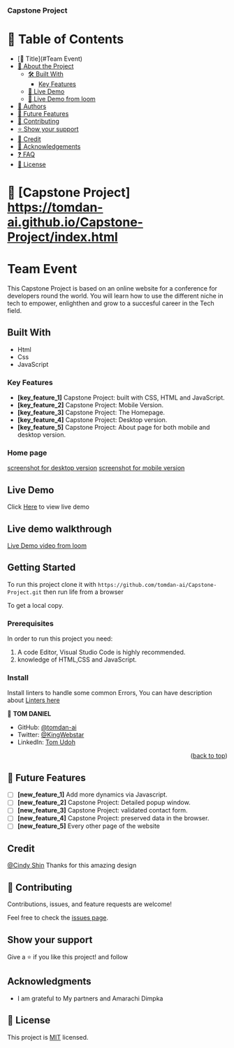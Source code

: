 
<h3 id = "readme-top"><b>Capstone Project </b></h3>
<!-- TABLE OF CONTENTS -->

# 📗 Table of Contents
- [📖 Title](#Team Event)
- [📖 About the Project](#about-project)
  - [🛠 Built With](#built-with)
    - [Key Features](#key-features)
  - [🚀 Live Demo](#live-demo)
  - [🚀 Live Demo from loom](#Live-Loom-demo)
- [👥 Authors](#authors)
- [🔭 Future Features](#future-features)
- [🤝 Contributing](#contributing)
- [⭐️ Show your support](#support)
- [🙏 Credit](#Credit)
- [🙏 Acknowledgements](#acknowledgements)
- [❓ FAQ](#faq)
- [📝 License](#license)


<!-- PROJECT DESCRIPTION -->

# 📖 [Capstone Project] <a name="about-project">https://tomdan-ai.github.io/Capstone-Project/index.html</a>



# Team Event
This Capstone Project is based on an online website for a conference for developers round the world. 
 You will learn how to use the different niche in tech to empower, enlighthen and grow to a succesful career in the Tech field. 

## Built With

- Html
- Css
- JavaScript

### Key Features <a name="key-features">
- **[key_feature_1]** Capstone Project: built with CSS, HTML and JavaScript.
- **[key_feature_2]** Capstone Project: Mobile Version.
- **[key_feature_3]** Capstone Project: The Homepage.
- **[key_feature_4]** Capstone Project: Desktop version.
- **[key_feature_5]** Capstone Project: About page for both mobile and desktop version.


### Home page

[screenshot for desktop version](./img/desktop-screen-shot.png) 
[screenshot for mobile version](./img/mobile-screen-shot.png)

## Live Demo

Click <a href="https://tomdan-ai.github.io/Capstone-Project/index.html">Here</a> to view live demo

## Live demo walkthrough
 
[Live Demo video from loom ](https://www.loom.com/share/9630c5d25918478697aea7fa71fc0706)

## Getting Started

To run this project clone it with `https://github.com/tomdan-ai/Capstone-Project.git`
then run life from a browser

To get a local copy.

### Prerequisites
In order to run this project you need:

1. A code Editor, Visual Studio Code is highly recommended.
2. knowledge of HTML,CSS and JavaScript.

### Install

Install linters to handle some common Errors, You can have description about [Linters here](https://github.com/microverseinc/linters-config)

👤 **TOM DANIEL**

- GitHub: [@tomdan-ai](https://github.com/tomdan-ai)
- Twitter: [@KingWebstar](https://twitter.com/tomudoh1)
- LinkedIn: [Tom Udoh](https://linkedin.com/in/https://www.linkedin.com/in/tom-udoh-a89046256/)

<p align="right">(<a href="#readme-top">back to top</a>)</p>

<!-- FUTURE FEATURES -->

## 🔭 Future Features <a name="future-features"></a>

- [ ] **[new_feature_1]** Add more dynamics via Javascript.
- [ ] **[new_feature_2]** Capstone Project: Detailed popup window.
- [ ] **[new_feature_3]** Capstone Project: validated contact form.
- [ ] **[new_feature_4]** Capstone Project: preserved data in the browser.
- [ ] **[new_feature_5]** Every other page of the website

## Credit

[@Cindy Shin](https://www.behance.net/adagio07) Thanks for this amazing design

## 🤝 Contributing

Contributions, issues, and feature requests are welcome!

Feel free to check the [issues page](https://github.com/tomdan-ai/Capstone-Project/issues).

## Show your support

Give a ⭐️ if you like this project! and follow

## Acknowledgments

- I am grateful to My partners and Amarachi Dimpka

## 📝 License

This project is [MIT](./MIT.md) licensed.
